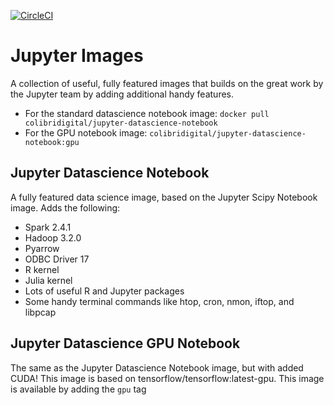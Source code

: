 [![CircleCI](https://circleci.com/gh/colibridigital/jupyter-images.svg?style=svg)](https://circleci.com/gh/colibridigital/jupyter-images)

# Jupyter Images
A collection of useful, fully featured images that builds on the great work by the Jupyter team by adding additional handy features.

* For the standard datascience notebook image: `docker pull colibridigital/jupyter-datascience-notebook`
* For the GPU notebook image: `colibridigital/jupyter-datascience-notebook:gpu`

## Jupyter Datascience Notebook
A fully featured data science image, based on the Jupyter Scipy Notebook image.  Adds the following:
* Spark 2.4.1
* Hadoop 3.2.0
* Pyarrow
* ODBC Driver 17
* R kernel
* Julia kernel
* Lots of useful R and Jupyter packages
* Some handy terminal commands like htop, cron, nmon, iftop, and libpcap

## Jupyter Datascience GPU Notebook
The same as the Jupyter Datascience Notebook image, but with added CUDA!  This image is based on tensorflow/tensorflow:latest-gpu.  This image is available by adding the `gpu` tag

